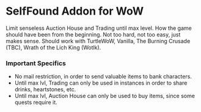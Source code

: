 # SelfFound Addon for WoW
Limit senseless Auction House and Trading until max level.
How the game should have been from the beginning.
Not too hard, not too easy, just makes sense.
Should work with TurtleWoW, Vanilla, The Burning Crusade (TBC), Wrath of the Lich King (Wotlk).

### Important Specifics
* No mail restriction, in order to send valuable items to bank characters.
* Until max lvl, Trading can only be used in instances in order to share drinks, heartstones, etc.
* Until max lvl, Auction House can only be used to buy items, since some quests require it.
